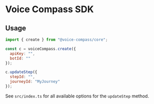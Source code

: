 # Voice Compass SDK

## Usage

```js
import { create } from "@voice-compass/core";

const c = voiceCompass.create({
  apiKey: "",
  botId: ""
});

c.updateStep({
  stepId: "",
  journeyId: "MyJourney"
});
```

See `src/index.ts` for all available options for the `updateStep` method.
